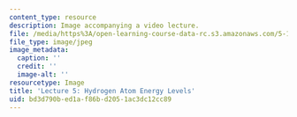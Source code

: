 ```yaml
---
content_type: resource
description: Image accompanying a video lecture.
file: /media/https%3A/open-learning-course-data-rc.s3.amazonaws.com/5-111-principles-of-chemical-science-fall-2008/bd3d790bed1af86bd2051ac3dc12cc89_5.jpg
file_type: image/jpeg
image_metadata:
  caption: ''
  credit: ''
  image-alt: ''
resourcetype: Image
title: 'Lecture 5: Hydrogen Atom Energy Levels'
uid: bd3d790b-ed1a-f86b-d205-1ac3dc12cc89
---
```

